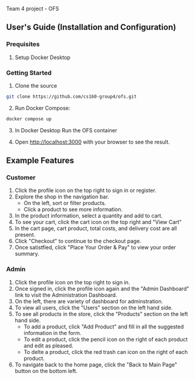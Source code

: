 Team 4 project - OFS

## User's Guide (Installation and Configuration)

### Prequisites
1. Setup Docker Desktop

### Getting Started

1. Clone the source
```bash
git clone https://github.com/cs160-group4/ofs.git
```

2. Run Docker Compose:
```bash
docker compose up
```

3. In Docker Desktop Run the OFS container

4. Open [http://localhost:3000](http://localhost:3000) with your browser to see the result.

## Example Features

### Customer

1. Click the profile icon on the top right to sign in or register.
2. Explore the shop in the navigation bar.
    - On the left, sort or filter products.
    - Click a product to see more information.
3. In the product information, select a quantity and add to cart.
4. To see your cart, click the cart icon on the top right and "View Cart"
5. In the cart page, cart product, total costs, and delivery cost are all present.
6. Click "Checkout" to continue to the checkout page.
7. Once satistfied, click "Place Your Order & Pay" to view your order summary.

### Admin
1. Click the profile icon on the top right to sign in.
2. Once signed in, click the profile icon again and the "Admin Dashboard" link to visit the Administration Dashboard.
3. On the left, there are variety of dashboard for adminstration.
4. To view all users, click the "Users" section on the left hand side.
5. To see all products in the store, click the "Products" section on the left hand side.
    - To add a product, click "Add Product" and fill in all the suggested information in the form.
    - To edit a product, click the pencil icon on the right of each product and edit as pleased.
    - To delte a product, click the red trash can icon on the right of each product.
6. To navigate back to the home page, click the "Back to Main Page" button on the bottom left.
